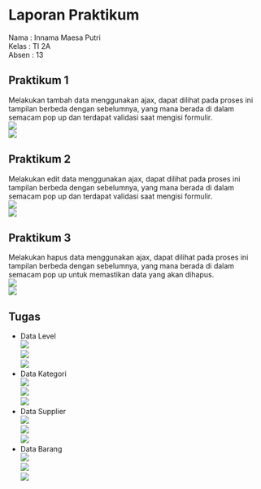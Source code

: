 # Laporan Praktikum

Nama    : Innama Maesa Putri <br>
Kelas   : TI 2A <br>
Absen   : 13 <br>

## Praktikum 1
Melakukan tambah data menggunakan ajax, dapat dilihat pada proses ini tampilan berbeda dengan sebelumnya, yang mana berada di dalam semacam pop up dan terdapat validasi saat mengisi formulir. <br>
<img src="Image/p1-1.jpg"><br>
<img src="Image/p1-2.jpg"><br>

## Praktikum 2
Melakukan edit data menggunakan ajax, dapat dilihat pada proses ini tampilan berbeda dengan sebelumnya, yang mana berada di dalam semacam pop up dan terdapat validasi saat mengisi formulir. <br>
<img src="Image/p2-1.jpg"><br>
<img src="Image/p2-2.jpg"><br>

## Praktikum 3
Melakukan hapus data menggunakan ajax, dapat dilihat pada proses ini tampilan berbeda dengan sebelumnya, yang mana berada di dalam semacam pop up untuk memastikan data yang akan dihapus. <br>
<img src="Image/p3-1.jpg"><br>
<img src="Image/p3-2.jpg"><br>

## Tugas
- Data Level<br>
<img src="Image/t1-1.jpg"><br>
<img src="Image/t1-2.jpg"><br>
<img src="Image/t1-3.jpg"><br>
- Data Kategori<br>
<img src="Image/t2-1.jpg"><br>
<img src="Image/t2-2.jpg"><br>
<img src="Image/t2-3.jpg"><br>
- Data Supplier<br>
<img src="Image/t3-1.jpg"><br>
<img src="Image/t3-2.jpg"><br>
<img src="Image/t3-3.jpg"><br>
- Data Barang<br>
<img src="Image/t4-1.jpg"><br>
<img src="Image/t4-2.jpg"><br>
<img src="Image/t4-3.jpg"><br>